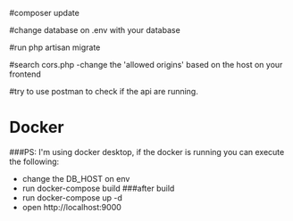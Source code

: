 #composer update

#change database on .env with your database

#run php artisan migrate

#search cors.php
-change the 'allowed origins' based on the host on your frontend

#try to use postman to check if the api are running.

# Docker


###PS: I'm using docker desktop, if the docker is running you can execute the following:
- change the DB_HOST on env
- run docker-compose build
###after build
- run docker-compose up -d
- open http://localhost:9000



